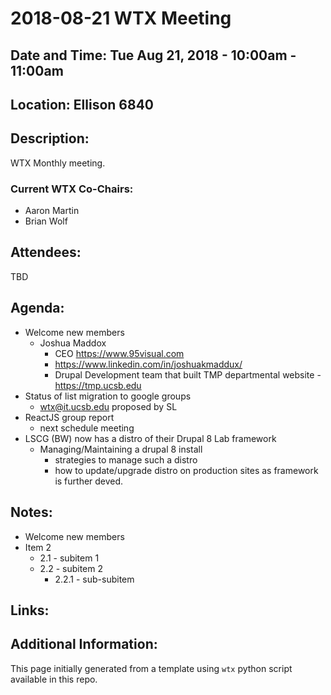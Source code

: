 # 2018-08-21 WTX Meeting
## Date and Time: Tue Aug 21, 2018 - 10:00am - 11:00am
## Location: Ellison 6840

## Description:
WTX Monthly meeting.

### Current WTX Co-Chairs:
* Aaron Martin
* Brian Wolf

## Attendees:
TBD

## Agenda:
* Welcome new members
  * Joshua Maddox 
    * CEO https://www.95visual.com
    * https://www.linkedin.com/in/joshuakmaddux/
    * Drupal Development team that built TMP departmental website - https://tmp.ucsb.edu
* Status of list migration to google groups
  * wtx@it.ucsb.edu proposed by SL
* ReactJS group report
  * next schedule meeting
* LSCG (BW) now has a distro of their Drupal 8 Lab framework
  * Managing/Maintaining a drupal 8 install
    * strategies to manage such a distro 
    * how to update/upgrade distro on production sites as framework is further deved.

## Notes:
* Welcome new members
* Item 2
  * 2.1 - subitem 1
  * 2.2 - subitem 2
    * 2.2.1 - sub-subitem

## Links:

## Additional Information:
This page initially generated from a template using `wtx` python script available in this repo.
